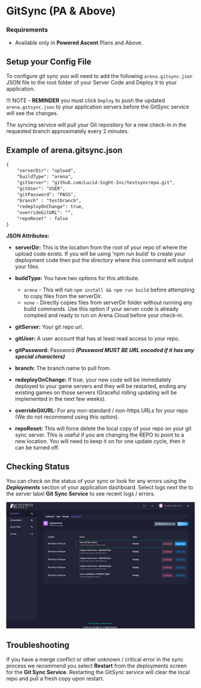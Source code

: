 # GitSync (PA & Above)

### Requirements

* Available only in **Powered Ascent** Plans and Above.

## Setup your Config File

To configure git sync you will need to add the following ```arena.gitsync.json``` JSON file to the root folder of your Server Code and Deploy it to your application.

!!! NOTE
    - **REMINDER** you must click `Deploy` to push the updated ```arena.gitsync.json``` to your application servers before the GitSync service will see the changes.

The syncing service will pull your Git repository for a new check-in in the requested branch approximately every 2 minutes.

## Example of arena.gitsync.json
```
{
    "serverDir": "upload",
    "buildType": "arena",
    "gitServer": "github.com/Lucid-Sight-Inc/testsyncrepo.git",
    "gitUser": "USER",
    "gitPassword": "PASS",
    "branch" : "testbranch",
    "redeployOnChange": true,
    "overrideGitURL": "",
    "repoReset" : false
}
```

**JSON Attributes:**

- **serverDir:** This is the location from the root of your repo of where the upload code exists. If you will be using 'npm run build' to create your deployment code then put the directory where this command will output your files.

- **buildType:** You have two options for this attribute.
    - `arena` - This will run ```npm install && npm run build``` before attempting to copy files from the serverDir.
    - `none` - Directly copies files from serverDir folder without running any build commands. Use this option if your server code is already complied and ready to run on Arena Cloud before your check-in.

- **gitServer:** Your git repo url.

- **gitUser:** A user account that has at least read access to your repo.

- **gitPassword:** Password ***(Password MUST BE URL encoded if it has any special characters)***

- **branch:** The branch name to pull from.

- **redeployOnChange:** If true, your new code will be immediately deployed to your game servers and they will be restarted, ending any existing games on those servers (Graceful rolling updating will be implemented in the next few weeks).

- **overrideGitURL:** For any non-standard / non-https URLs for your repo (We do not recommend using this option).

- **repoReset:** This will force delete the local copy of your repo on your git sync server. This is useful if you are changing the REPO to point to a new location. You will need to keep it on for one update cycle, then it can be turned off.

## Checking Status

You can check on the status of your sync or look for any errors using the ***Deployments*** section of your application dashboard. Select logs next the to the server label **Git Sync Service** to see recent logs / errors.

![Arena Application Management View](../../images/git-sync-logs.jpg)

## Troubleshooting
If you have a merge conflict or other unknown / critical error in the sync process we recommend you select **Restart** from the deployments screen for the **Git Sync Service**. Restarting the GitSync service will clear the local repo and pull a fresh copy upon restart.

